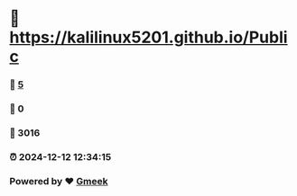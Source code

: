 #   :link: https://kalilinux5201.github.io/Public 
### :page_facing_up: [5](https://kalilinux5201.github.io/Public/tag.html) 
### :speech_balloon: 0 
### :hibiscus: 3016 
### :alarm_clock: 2024-12-12 12:34:15 
### Powered by :heart: [Gmeek](https://github.com/Meekdai/Gmeek)
